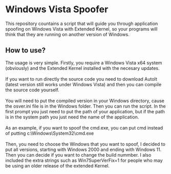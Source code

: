# Windows Vista Spoofer
This repository countains a script that will guide you through application spoofing on Windows Vista with Extended Kernel, so your programs will think that they are running on another version of Windows.
## How to use?
The usage is very simple. Firstly, you require a Windows Vista x64 system (obviously) and the Extended Kernel installed with the necesary updates.
<br>
<br>
If you want to run directly the source code you need to download AutoIt (latest version still works under Windows Vista) and then you can compile the source code yourself.
<br>
<br>
You will need to put the compiled version in your Windows directory, cause the osver.ini file is in the Windows folder. Then you can run the script. In the first prompt you just need to put the path of your application, but if the path is in the system path you just need the name of the application.
<br>
<br>
As an example, if you want to spoof the cmd.exe, you can put cmd instead of putting c:\Windows\System32\cmd.exe
<br>
<br>
Then, you need to choose the Windows that you want to spoof, I decided to put all versions, starting with Windows 2000 and ending with Windows 11. Then you can decide if you want to change the build nummber. I also included the extra strings such as Win7SuperVerFix=1 for people who may be using an older release of the extended Kernel.
